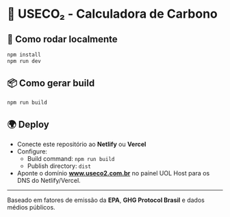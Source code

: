 # 🌱 USECO₂ - Calculadora de Carbono

## 🚀 Como rodar localmente
```bash
npm install
npm run dev
```

## 📦 Como gerar build
```bash
npm run build
```

## 🌍 Deploy
- Conecte este repositório ao **Netlify** ou **Vercel**
- Configure:
  - Build command: `npm run build`
  - Publish directory: `dist`
- Aponte o domínio **www.useco2.com.br** no painel UOL Host para os DNS do Netlify/Vercel.

---
Baseado em fatores de emissão da **EPA**, **GHG Protocol Brasil** e dados médios públicos.
